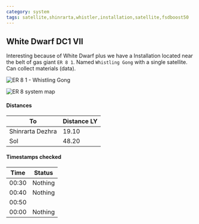 ```yaml
---
category: system
tags: satellite,shinrarta,whistler,installation,satellite,fsdboost50
---
```


## White Dwarf DC1 VII

Interesting because of White Dwarf plus  we have a Installation located near the belt of gas giant `ER 8 1`. Named `Whistling Gong` with a single satellite. Can collect materials (data).  

![ER 8 1 - Whistling Gong](https://i.imgur.com/l7ccCva.png)

![ER 8 system map](https://i.imgur.com/jFNI5Qy.png)

#### Distances  

To | Distance LY
--- | ---
Shinrarta Dezhra | 19.10
Sol | 48.20

#### Timestamps checked  

Time | Status
--- | ---
00:30 | Nothing
00:40 | Nothing
00:50 | 
00:00 | Nothing
